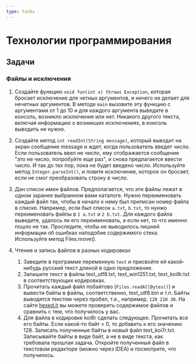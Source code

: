 ```yaml
---
type: tasks
---
```


# Технологии программирования

## Задачи

### Файлы и исключения

1. Создайте функцию `void fun(int x) throws Exception`, которая бросает исключение для четных
аргументов, и ничего не делает для нечетных аргументов. В методе `main` вызовите эту функцию с
аргументами от 1 до 10 и для каждого аргумента выведите в консоль, возникло исключение или нет.
Никакого другого текста, включая информацию о возникших исключениях, в консоль выводить не нужно.

1. Создайте метод `int readInt(String message)`, который выводит на экран сообщение message и
ждет, когда пользователь введет число. Если пользователь ввел не число, ему отображается
сообщение "это не число, попробуйте еще раз", и снова предлагается ввести число. И так до тех
пор, пока не будет введено число. Используйте метод `Integer.parseInt()`, и ловите исключение,
которое он бросает, если не смог преобразовать строку в число.

1. Дан список имен файлов. Предполагается, что эти файлы лежат в одном заранее выбранном вами
каталоге. Нужно переименовать каждый файл так, чтобы в начало к нему был приписан номер файла
в списке. Например, если был список `a.txt`, `b.txt`, то нунжо переименовать файлы в
`1 a.txt` и `2 b.txt`. Для каждого файла выведите, удалось ли его переименовать, а если нет,
то что именно пошло не так. Проследите, чтобы не выводилось лишней информации об ошибках наподобие
содержимого стека. Используйте метод Files.move().

1. Чтение и запись файлов в разных кодировках
    1. Заведите в программе переменную `text` и присвойте ей какой-нибудь русский
    текст длиной в одно предложение.
    1. Запишите текст в файлы text_utf8.txt, text_win1251.txt, text_koi8r.txt
       в соответствующих кодировках.
    1. Прочитать каждый файл побайтово (`Files.readAllBytes()`) и вывести байты в файлы,
       соответственно, text_utf8.bin и т.п. Байты выводятся текстом через пробел, т.е.,
       например, `128 210 30`. На сайте [hexed.it](https://hexed.it/) вы можете проверить содержимое
       файлов и сравнить с тем, что получилось у вас.
    1. Для файла в кодировке koi8r сделать следующее. 
       Прочитать все его байты. Если какой-то байт < 0, то добавить к его значению 128.
       Записать полученные байты в новый файл text_koi7r.txt.
       Записывайте байты в виде байт, а не в виде текста, как требовала прошлая задача.
       Откройте полученный файл в текстовом редакторе (можно через IDEA)
       и посмотрите, что получилось.
